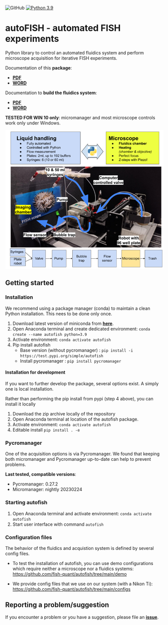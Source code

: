 ![GitHub](https://img.shields.io/github/license/fish-quant/autofish)
[![Python 3.9](https://img.shields.io/badge/python-3.9-blue.svg)](https://www.python.org/downloads/release/python-390/)

# autoFISH - automated FISH experiments

Python library to control an automated fluidics system and perform microscope acquisition for iterative FISH experiments.

Documentation of this **package**:

- [**PDF**](https://drive.google.com/file/d/1BJOog03O_1Qd0z9-Iew3j0tdCUELFUi3/view?usp=drive_link)
- [**WORD**](https://docs.google.com/document/d/1TDRwhDQSY43seuwou7y4bqMeq4aE-g-U/edit?usp=drive_link&ouid=115789064117209337821&rtpof=true&sd=true)

Documentation to **build the fluidics system**:

- [**PDF**](https://drive.google.com/file/d/1uwClR1c6G9sGJg4e6qd6qb3mEDM5nUBS/view?usp=drive_link)
- [**WORD**](https://docs.google.com/document/d/1WErUkE9Bn6kUm9p4lFHiR1-yyyQqX7Lv/edit?usp=drive_link&ouid=115789064117209337821&rtpof=true&sd=true)

**TESTED FOR WIN 10 only**: micromanager and most microscope controls work only under Windows.

![fluidics-system](docs/fluidics-overview.png)

## Getting started

### Installation

We recommend using a package manager (conda) to maintain a clean Python installation. This nees to be done only once.

1. Download latest version of miniconda from [**here**](https://docs.conda.io/en/latest/miniconda.html).
2. Open Anaconda terminal and create dedicated environment: `conda create --name autofish python=3.9`
3. Activate environment: `conda activate autofish`
4. Pip install autofish
   - Base version (without pycromanager) : `pip install -i https://test.pypi.org/simple/autofish`
   - Install pycromanager : `pip install pycromanager`

#### Installation for development

If you want to further develop the package, several options exist. A simply one is local installation.

Rather than performing the pip install from pypi (step 4 above), you can install it locally

1. Download the zip archive locally of the repository
2. Open Anaconda terminal at location of the autofish package.
3. Activate environment: `conda activate autofish`
4. Editable install `pip install . -e`

### Pycromanager

One of the acquisition options is via Pycromanager. We found that keeping both micromanager and Pycromanager up-to-date can help to prevent problems.

**Last tested, compatible versions**:

- Pycromanager: 0.27.2
- Micromanager: nightly 20230224

### Starting autofish

1. Open Anaconda terminal and activate environment: `conda activate autofish`
2. Start user interface with command `autofish`

### Configuration files

The behavior of the fluidics and acquistion system is defined by several config files.

- To test the installation of autofish, you can use demo configurations which require neither a microscope nor a fluidics systems: <https://github.com/fish-quant/autofish/tree/main/demo>

- We provide config files that we use on our system (with a Nikon Ti): <https://github.com/fish-quant/autofish/tree/main/configs>


## Reporting a problem/suggestion

If you encounter a problem or you have a suggestion, please file an [**issue**](https://github.com/fish-quant/autofish/issues).
